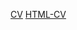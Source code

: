 [CV](https://foxter6600.github.io/rsschool-cv/cv)
[HTML-CV](https://foxter6600.github.io/rsschool-cv/)
